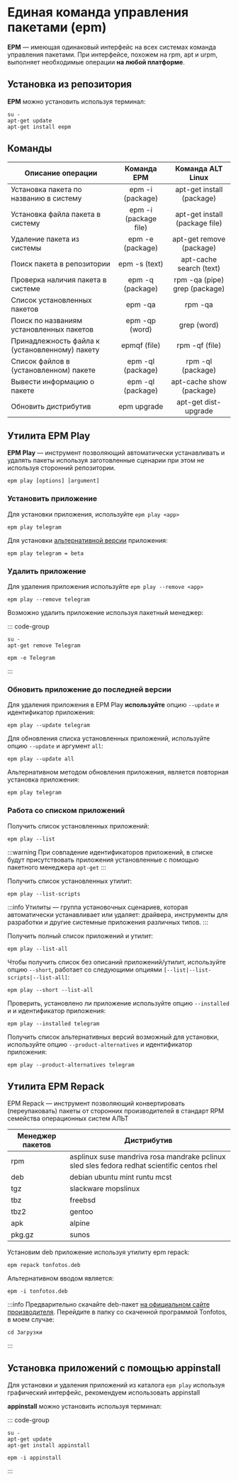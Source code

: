 # Единая команда управления пакетами (epm)
**EPM** — имеющая одинаковый интерфейс на всех системах команда управления пакетами. При интерфейсе, похожем на rpm, apt и urpm, выполняет необходимые операции **на любой платформе**.

## Установка из репозитория
**EPM** можно установить используя терминал:

```shell
su -
apt-get update
apt-get install eepm
```

## Команды

| Описание операции |      Команда EPM      |  Команда ALT Linux |
| ----------------- | :-------------------: | :-----------------: |
| Установка пакета по названию в систему      | epm -i (package) | apt-get install (package) |
| Установка файла пакета в систему      |   epm -i (package file)	    |   apt-get install (package file) |
| Удаление пакета из системы |   epm -e (package)    |    apt-get remove (package) |
| Поиск пакета в репозитории |   epm -s (text)    |    apt-cache search (text) |
| Проверка наличия пакета в системе |   epm -q (package)    |    rpm -qa (pipe) grep (package) |
| Список установленных пакетов |   epm -qa    |    rpm -qa |
| Поиск по названиям установленных пакетов |   epm -qp (word)    |    grep (word) |
| Принадлежность файла к (установленному) пакету |   epmqf (file)   |  rpm -qf (file) |
| Список файлов в (установленном) пакете |  epm -ql (package)   |  rpm -ql (package) |
| Вывести информацию о пакете |  epm -ql (package)   |  apt-cache show (package) |
| Обновить дистрибутив |  epm upgrade   |  apt-get dist-upgrade |

## Утилита EPM Play

**EPM Play** — инструмент позволяющий  автоматически устанавливать и удалять пакеты используя заготовленные сценарии при этом не используя сторонний репозитории.

``` 
epm play [options] [argument]
```

### Установить приложение

Для установки приложения, используйте `epm play <app>`

```shell
epm play telegram
```

Для установки [альтернативной версии](#работа-со-списком-приложений) приложения:

```shell
epm play telegram = beta
```

### Удалить приложение

Для удаления приложения используйте `epm play --remove <app>`

```shell
epm play --remove telegram
```

Возможно удалить приложение используя пакетный менеджер: 

::: code-group

```shell[apt-get]
su -
apt-get remove Telegram
```
```shell[epm]
epm -e Telegram
```
:::

### Обновить приложение до последней версии

Для удаления приложения в EPM Play **используйте** опцию `--update` и идентификатор приложения:

```shell
epm play --update telegram
```

Для обновления списка установленных приложений, используйте опцию `--update` и аргумент `all`:

```shell
epm play --update all
```

Альтернативном методом обновления приложения, является повторная установка приложения:

```shell
epm play telegram
```

### Работа со списком приложений

Получить список установленных приложений:

```shell
epm play --list
```

:::warning
При совпадение идентификаторов приложений, в списке будут присутствовать приложения установленные с помощью пакетного менеджера `apt-get` 
:::

Получить список установленных утилит:

```shell
epm play --list-scripts
```

:::info
Утилиты — группа установочных сценариев, которая автоматически устанавливает или удаляет: драйвера, инструменты для разработки и другие системные приложения различных типов.
:::

Получить полный список приложений и утилит:

```shell
epm play --list-all
```

Чтобы получить список без описаний приложений/утилит, используйте опцию `--short`, работает со следующими опциями `[--list|--list-scripts|--list-all]`:

```shell
epm play --short --list-all
```

Проверить, установлено ли приложение используйте опцию `--installed` и и идентификатор приложения:

```shell
epm play --installed telegram
```

Получить список альтернативных версий возможный для установки, используйте опцию `--product-alternatives` и идентификатор приложения:

```shell
epm play --product-alternatives telegram
```

## Утилита EPM Repack 

EPM Repack — инструмент позволяющий конвертировать (переупаковать) пакеты от сторонних производителей в стандарт RPM семейства операционных систем АЛЬТ

| Менеджер пакетов |      Дистрибутив     |
| -----------------| -------------------  |
| rpm | asplinux suse mandriva rosa mandrake pclinux sled sles fedora redhat scientific centos rhel | 
| deb | debian ubuntu mint runtu mcst |
| tgz | slackware mopslinux |
| tbz | freebsd |
| tbz2 | gentoo |
| apk | alpine |
| pkg.gz | sunos |

Установим deb приложение используя утилиту epm repack:

```shell
epm repack tonfotos.deb
```

Альтернативном вводом является:

```shell
epm -i tonfotos.deb
```

:::info
 Предварительно скачайте deb-пакет [на официальном сайте производителя](https://tonfotos.com). Перейдите в папку со скаченной программой Tonfotos, в моем случае:

```shell
cd Загрузки
```
:::

## Установка приложений с помощью appinstall

Для установки и удаления приложений из каталога `epm play` используя графический интерфейс, рекомендуем использовать appinstall

**appinstall** можно установить используя терминал:

::: code-group

```shell[apt-get]
su -
apt-get update
apt-get install appinstall
```
```shell[epm]
epm -i appinstall
```
:::